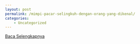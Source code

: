 ```yaml
---
layout: post
permalink: /mimpi-pacar-selingkuh-dengan-orang-yang-dikenal/
categories:
    - Uncategorized
---
```


[Baca Selengkapnya](/07)